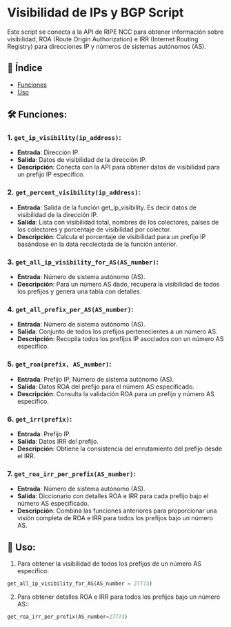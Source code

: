 # Visibilidad de IPs y BGP Script

Este script se conecta a la API de RIPE NCC para obtener información sobre visibilidad, ROA (Route Origin Authorization) e IRR (Internet Routing Registry) para direcciones IP y números de sistemas autónomos (AS).

## 📜 Índice

- [Funciones](#-funciones)
- [Uso](#-uso)

## 🛠️ Funciones:

### 1. `get_ip_visibility(ip_address)`:
- **Entrada**: Dirección IP.
- **Salida**: Datos de visibilidad de la dirección IP.
- **Descripción**: Conecta con la API para obtener datos de visibilidad para un prefijo IP específico.

### 2. `get_percent_visibility(ip_address)`:
- **Entrada**: Salida de la función get_ip_visibility. Es decir datos de visibilidad de la dirección IP.
- **Salida**: Lista con visibilidad total, nombres de los colectores, países de los colectores y porcentaje de visibilidad por colector.
- **Descripción**: Calcula el porcentaje de visibilidad para un prefijo IP basándose en la data recolectada de la función anterior.

### 3. `get_all_ip_visibility_for_AS(AS_number)`:
- **Entrada**: Número de sistema autónomo (AS).
- **Descripción**: Para un número AS dado, recupera la visibilidad de todos los prefijos y genera una tabla con detalles.

### 4. `get_all_prefix_per_AS(AS_number)`:
- **Entrada**: Número de sistema autónomo (AS).
- **Salida**: Conjunto de todos los prefijos pertenecientes a un número AS.
- **Descripción**: Recopila todos los prefijos IP asociados con un número AS específico.

### 5. `get_roa(prefix, AS_number)`:
- **Entrada**: Prefijo IP, Número de sistema autónomo (AS).
- **Salida**: Datos ROA del prefijo para el número AS especificado.
- **Descripción**: Consulta la validación ROA para un prefijo y número AS específico.

### 6. `get_irr(prefix)`:
- **Entrada**: Prefijo IP.
- **Salida**: Datos IRR del prefijo.
- **Descripción**: Obtiene la consistencia del enrutamiento del prefijo desde el IRR.

### 7. `get_roa_irr_per_prefix(AS_number)`:
- **Entrada**: Número de sistema autónomo (AS).
- **Salida**: Diccionario con detalles ROA e IRR para cada prefijo bajo el número AS especificado.
- **Descripción**: Combina las funciones anteriores para proporcionar una visión completa de ROA e IRR para todos los prefijos bajo un número AS.

## 🔧 Uso:

1. Para obtener la visibilidad de todos los prefijos de un número AS específico:

```python
get_all_ip_visibility_for_AS(AS_number = 27773)
````
2. Para obtener detalles ROA e IRR para todos los prefijos bajo un número AS::
```python
get_roa_irr_per_prefix(AS_number=27773)

